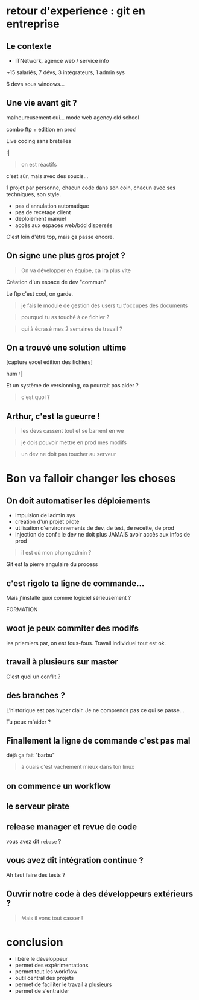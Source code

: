 # retour d'experience : git en entreprise

## Le contexte

* ITNetwork, agence web / service info

~15 salariés, 7 dévs, 3 intégrateurs, 1 admin sys

6 devs sous windows...

## Une vie avant git ?

malheureusement oui...
mode web agency old school

combo ftp + edition en prod

Live coding sans bretelles

:|

> on est réactifs

c'est sûr, mais avec des soucis...

1 projet par personne, chacun code dans son coin, chacun avec ses techniques, son style.

* pas d'annulation automatique
* pas de recetage client
* deploiement manuel
* accès aux espaces web/bdd dispersés 

C'est loin d'être top, mais ça passe encore.

## On signe une plus gros projet ?

> On va développer en équipe, ça ira plus vite

Création d'un espace de dev "commun"

Le ftp c'est cool, on garde.

> je fais le module de gestion des users
> tu t'occupes des documents

> pourquoi tu as touché à ce fichier ?

> qui à écrasé mes 2 semaines de travail ?

## On a trouvé une solution ultime

[capture excel edition des fichiers]

hum :|

Et un système de versionning, ca pourrait pas aider ? 

> c'est quoi ?

## Arthur, c'est la gueurre !

> les devs cassent tout et se barrent en we

> je dois pouvoir mettre en prod mes modifs

> un dev ne doit pas toucher au serveur

# Bon va falloir changer les choses

## On doit automatiser les déploiements

* impulsion de ladmin sys
* création d'un projet pilote
* utilisation d'environnements de dev, de test, de recette, de prod
* injection de conf : le dev ne doit plus JAMAIS avoir accès aux infos de prod

> il est où mon phpmyadmin ?

Git est la pierre angulaire du process

## c'est rigolo ta ligne de commande...

Mais j'installe quoi comme logiciel sérieusement ?

FORMATION

## woot je peux commiter des modifs

les priemiers par, on est fous-fous.
Travail individuel tout est ok.

## travail à plusieurs sur master

C'est quoi un conflit ?

## des branches ?

L'historique est pas hyper clair.
Je ne comprends pas ce qui se passe...

Tu peux m'aider ?

## Finallement la ligne de commande c'est pas mal

déjà ça fait "barbu"

> à ouais c'est vachement mieux dans ton linux

## on commence un workflow



## le serveur pirate

## release manager et revue de code

vous avez dit `rebase` ?

## vous avez dit intégration continue ?

Ah faut faire des tests ?

## Ouvrir notre code à des développeurs extérieurs ?

> Mais il vons tout casser !

# conclusion 

* libére le développeur
* permet des expérimentations
* permet tout les workflow
* outil central des projets
* permet de faciliter le travail à plusieurs
* permet de s'entraider
